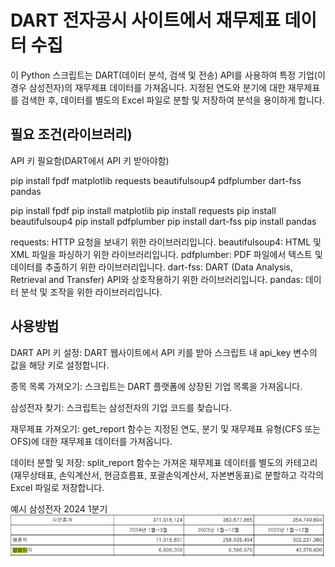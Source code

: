 # DART 전자공시 사이트에서 재무제표 데이터 수집

이 Python 스크립트는 DART(데이터 분석, 검색 및 전송) API를 사용하여 특정 기업(이 경우 삼성전자)의 재무제표 데이터를 가져옵니다. 지정된 연도와 분기에 대한 재무제표를 검색한 후, 데이터를 별도의 Excel 파일로 분할 및 저장하여 분석을 용이하게 합니다.

## 필요 조건(라이브러리)

API 키 필요함(DART에서 API 키 받아야함)

pip install fpdf matplotlib requests beautifulsoup4 pdfplumber dart-fss pandas

pip install fpdf
pip install matplotlib
pip install requests
pip install beautifulsoup4
pip install pdfplumber
pip install dart-fss
pip install pandas

requests: HTTP 요청을 보내기 위한 라이브러리입니다.
beautifulsoup4: HTML 및 XML 파일을 파싱하기 위한 라이브러리입니다.
pdfplumber: PDF 파일에서 텍스트 및 데이터를 추출하기 위한 라이브러리입니다.
dart-fss: DART (Data Analysis, Retrieval and Transfer) API와 상호작용하기 위한 라이브러리입니다.
pandas: 데이터 분석 및 조작을 위한 라이브러리입니다.

## 사용방법

DART API 키 설정:
DART 웹사이트에서 API 키를 받아 스크립트 내 api_key 변수의 값을 해당 키로 설정합니다.

종목 목록 가져오기:
스크립트는 DART 플랫폼에 상장된 기업 목록을 가져옵니다.

삼성전자 찾기:
스크립트는 삼성전자의 기업 코드를 찾습니다.

재무제표 가져오기:
get_report 함수는 지정된 연도, 분기 및 재무제표 유형(CFS 또는 OFS)에 대한 재무제표 데이터를 가져옵니다.

데이터 분할 및 저장:
split_report 함수는 가져온 재무제표 데이터를 별도의 카테고리(재무상태표, 손익계산서, 현금흐름표, 포괄손익계산서, 자본변동표)로 분할하고 각각의 Excel 파일로 저장합니다.

예시 삼성전자 2024 1분기
![img.png](img.png)